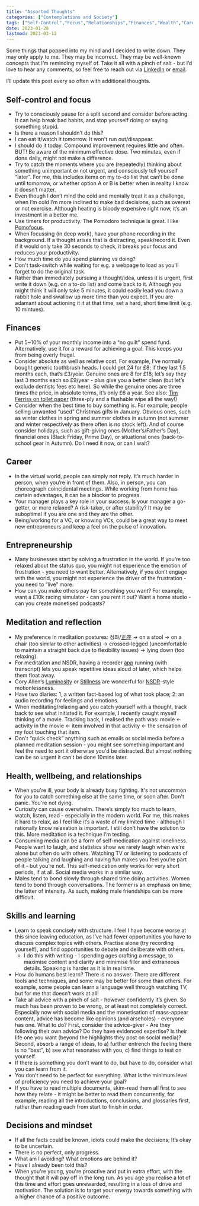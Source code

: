 ```yaml
---
title: "Assorted Thoughts"
categories: ["Contemplations and Society"]
tags: ["Self-Control","Focus","Relationships","Finances","Wealth","Career","Entrepreneurship","Business","Meditation","Reflecton","Contemplations","Skills","Learning","Decision Making","Mindset"]
date: 2023-01-28
lastmod: 2023-03-12
---
```

Some things that popped into my mind and I decided to write down. They may only apply to me. They may be incorrect. They may be well-known concepts that I’m reminding myself of. Take it all with a pinch of salt - but I’d love to hear any comments, so feel free to reach out via [LinkedIn](https://www.linkedin.com/in/jamgib/) or [email](mailto:james@gibbins.me).

I’ll update this post every so often with additional thoughts.

## Self-control and focus

- Try to consciously pause for a split second and consider before acting. It can help break bad habits, and stop yourself doing or saying something stupid.
- Is there a reason I shouldn’t do this?
- I can eat it/watch it tomorrow. It won't run out/disappear.
- I should do it today. Compound improvement requires little and often. BUT! Be aware of the minimum effective dose. Two minutes, even if done daily, might not make a difference.
- Try to catch the moments where you are (repeatedly) thinking about something unimportant or not urgent, and consciously tell yourself “later”. For me, this includes items on my to-do list that can’t be done until tomorrow, or whether option A or B is better when in reality I know it doesn’t matter.
- Even though I don’t mind the cold and mentally treat it as a challenge, when I’m cold I’m more inclined to make bad decisions, such as overeat or not exercise. Although heating is bloody expensive right now, it’s an investment in a better me.
- Use timers for productivity. The Pomodoro technique is great. I like [Pomofocus](https://pomofocus.io/app).
- When focussing (in deep work), have your phone recording in the background. If a thought arises that is distracting, speak/record it. Even if it would only take 30 seconds to check, it breaks your focus and reduces your productivity.
- How much time do you spend planning vs doing?
- Don't task-switch while waiting for e.g. a webpage to load as you'll forget to do the original task.
- Rather than immediately pursuing a thought/idea, unless it is urgent, first write it down (e.g. on a to-do list) and come back to it. Although you might think it will only take 5 minutes, it could easily lead you down a rabbit hole and swallow up more time than you expect. If you are adamant about actioning it it at that time, set a hard, short time limit (e.g. 10 mintues).

## Finances

- Put 5~10% of your monthly income into a “no guilt” spend fund. Alternatively, use it for a reward for achieving a goal. This keeps you from being overly frugal.
- Consider absolute as well as relative cost. For example, I’ve normally bought generic toothbrush heads. I could get 24 for £8; if they last 1.5 months each, that’s £3/year. Genuine ones are 8 for £18; let’s say they last 3 months each so £9/year - plus give you a better clean (but let’s exclude dentists fees etc here). So while the genuine ones are three times the price, in absolute terms, it’s only £6 a year. See also: [Tim Ferriss on toilet paper](https://tim.blog/2019/12/30/where-are-you-still-using-single-ply/) (three-ply and a flushable wipe all the way!)
- Consider when the best time to buy something is. For example, people selling unwanted “used” Christmas gifts in January. Obvious ones, such as winter clothes in spring and summer clothes in autumn (not summer and winter respectively as there often is no stock left). And of course consider holidays, such as gift-giving ones (Mother’s/Father’s Day), financial ones (Black Friday, Prime Day), or situational ones (back-to-school gear in Autumn). Do I need it now, or can I wait?

## Career

- In the virtual world, people can simply not reply. It’s much harder in person, when you’re in front of them. Also, in person, you can choreograph coincidental meetings. While working from home has certain advantages, it can be a blocker to progress.
- Your manager plays a key role in your success. Is your manager a go-getter, or more relaxed? A risk-taker, or after stability? It may be suboptimal if you are one and they are the other.
- Being/working for a VC, or knowing VCs, could be a great way to meet new entrepreneurs and keep a feel on the pulse of innovation.

## Entrepreneurship

- Many businesses start by solving a frustration in the world. If you’re too relaxed about the status quo, you might not experience the emotion of frustration - you need to want better. Alternatively, if you don’t engage with the world, you might not experience the driver of the frustration - you need to “live” more.
- How can you make others pay for something you want? For example, want a £10k racing simulator - can you rent it out? Want a home studio - can you create monetised podcasts?

## Meditation and reflection

- My preference in meditation postures: 정좌/[正座](https://en.wikipedia.org/wiki/Seiza) → on a stool → on a chair (too similar to other activities) → crossed-legged (uncomfortable to maintain a straight back due to flexibility issues) → lying down (too relaxing).
- For meditation and NSDR, having a recorder [app](https://play.google.com/store/apps/details?id=com.google.android.apps.recorder&gl=US) running (with transcript) lets you speak repetitive ideas aloud of later, which helps them float away.
- Cory Allen’s [Luminosity](https://open.spotify.com/album/3TJueIbMYvSK4XC2hlgMAJ?si=5m79bT6cQKGyKZ1RwNkD9A) or [Stillness](https://open.spotify.com/track/7I11UL0IAOFFaSdYFNNBWK?si=b4e5e1ce2f1b42b1) are wonderful for [NSDR](https://youtu.be/AKGrmY8OSHM)-style motionlessness.
- Have two diaries: 1, a written fact-based log of what took place; 2: an audio recording for  feelings and emotions.
- When meditating/relaxing and you catch yourself with a thought, track back to see what initiated it. For example, I recently caught myself thinking of a movie. Tracking back, I realised the path was: movie ← activity in the movie ← item involved in that activity ← the sensation of my foot touching that item.
- Don't “quick check” anything such as emails or social media before a planned meditation session - you might see something important and feel the need to sort it otherwise you'd be distracted. But almost nothing can be so urgent it can't be done 10mins later.

## Health, wellbeing, and relationships

- When you're ill, your body is already busy fighting. It's not uncommon for you to catch something else at the same time, or soon after. Don't panic. You're not dying.
- Curiosity can cause overwhelm. There’s simply too much to learn, watch, listen, read - especially in the modern world. For me, this makes it hard to relax, as I feel like it’s a waste of my limited time - although I rationally know relaxation is important. I still don’t have the solution to this. More meditation is a technique I’m testing.
- Consuming media can be a form of self-medication against loneliness. People want to laugh, and statistics show we rarely laugh when we’re alone but often do with others. Watching TV or listening to podcasts of people talking and laughing and having fun makes you feel you’re part of it - but you’re not. This self-medication only works for very short periods, if at all. Social media works in a similar way.
- Males tend to bond slowly through shared time doing activities. Women tend to bond through conversations. The former is an emphasis on time; the latter of intensity. As such, making male friendships can be more difficult.

## Skills and learning

- Learn to speak concisely with structure. I feel I have become worse at this since leaving education, as I’ve had fewer opportunities you have to discuss complex topics with others. Practise alone (try recording yourself), and find opportunities to debate and deliberate with others.
    - I do this with writing - I spending ages crafting a message, to maximise content and clarity and minimise filler and extraneous details. Speaking is harder as it is in real time.
- How do humans best learn? There is no answer. There are different tools and techniques, and some may be better for some than others. For example, some people can learn a language well through watching TV, but for me that doesn’t work at all!
- Take all advice with a pinch of salt - however confidently it’s given. So much has been proven to be wrong, or at least not completely correct. Especially now with social media and the monetisation of mass-appear content, advice has become like opinions (and arseholes) - everyone has one. What to do? First, consider the advice-giver - Are they following their own advice? Do they have evidenced expertise? Is their life one you want (beyond the highlights they post on social media)? Second, absorb a range of ideas, to a) further entrench the feeling there is no “best”, b) see what resonates with you, c) find things to test on yourself.
- If there is something you don’t want to do, but have to do, consider what you can learn from it.
- You don’t need to be perfect for everything. What is the minimum level of proficiency you need to achieve your goal?
- If you have to read multiple documents, skim-read them all first to see how they relate - it might be better to read them concurrently, for example, reading all the introductions, conclusions, and glossaries first, rather than reading each from start to finish in order.

## Decisions and mindset

- If all the facts could be known, idiots could make the decisions; It’s okay to be uncertain.
- There is no perfect, only progress.
- What am I avoiding? What emotions are behind it?
- Have I already been told this?
- When you're young, you're proactive and put in extra effort, with the thought that it will pay off in the long run. As you age you realise a lot of this time and effort goes unrewarded, resulting in a loss of drive and motivation. The solution is to target your energy towards something with a higher chance of a positive outcome.